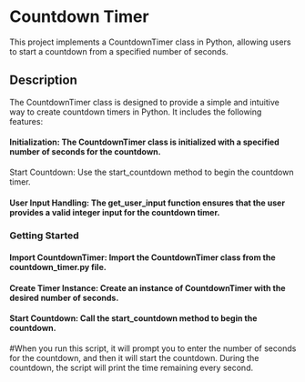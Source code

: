 # Countdown Timer
This project implements a CountdownTimer class in Python, allowing users to start a countdown from a specified number of seconds.

## Description
The CountdownTimer class is designed to provide a simple and intuitive way to create countdown timers in Python. It includes the following features:

#### Initialization: The CountdownTimer class is initialized with a specified number of seconds for the countdown.
Start Countdown: Use the start_countdown method to begin the countdown timer.
#### User Input Handling: The get_user_input function ensures that the user provides a valid integer input for the countdown timer.

### Getting Started
#### Import CountdownTimer: Import the CountdownTimer class from the countdown_timer.py file.
#### Create Timer Instance: Create an instance of CountdownTimer with the desired number of seconds.
#### Start Countdown: Call the start_countdown method to begin the countdown.
#When you run this script, it will prompt you to enter the number of seconds for the countdown, and then it will start the countdown. During the countdown, the script will print the time remaining every second.
